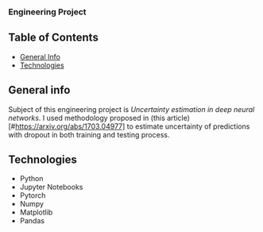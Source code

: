 ### Engineering Project

## Table of Contents
 - [General Info](#General_info)
 - [Technologies](#Technologies)
 
 ## General info
 
 Subject of this engineering project is *Uncertainty estimation in deep neural networks*. I used methodology proposed in (this article)[#https://arxiv.org/abs/1703.04977] to estimate uncertainty of predictions with dropout in both training and testing process.
 
 ## Technologies
 
 - Python
 - Jupyter Notebooks
 - Pytorch
 - Numpy
 - Matplotlib
 - Pandas
